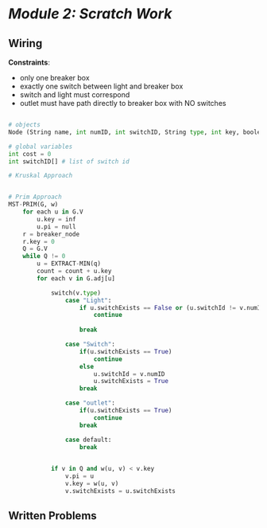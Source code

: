 # ***Module 2: Scratch Work***

## **Wiring**
**Constraints**:
- only one breaker box
- exactly one switch between light and breaker box
- switch and light must correspond
- outlet must have path directly to breaker box with NO switches

```python

# objects
Node (String name, int numID, int switchID, String type, int key, boolean switchExists)

# global variables
int cost = 0
int switchID[] # list of switch id

# Kruskal Approach


# Prim Approach
MST-PRIM(G, w)
    for each u in G.V
        u.key = inf
        u.pi = null
    r = breaker_node
    r.key = 0
    Q = G.V
    while Q != 0
        u = EXTRACT-MIN(q)
        count = count + u.key
        for each v in G.adj[u]

            switch(v.type)
                case "Light":
                    if u.switchExists == False or (u.switchId != v.numID and v.numID is in switchID)
                        continue
                    
                    break

                case "Switch":
                    if(u.switchExists == True)
                        continue
                    else
                        u.switchId = v.numID
                        u.switchExists = True
                    break

                case "outlet":
                    if(u.switchExists == True)
                        continue
                    break

                case default:
                    break

        
            if v in Q and w(u, v) < v.key                
                v.pi = u
                v.key = w(u, v)
                v.switchExists = u.switchExists

```

## **Written Problems**